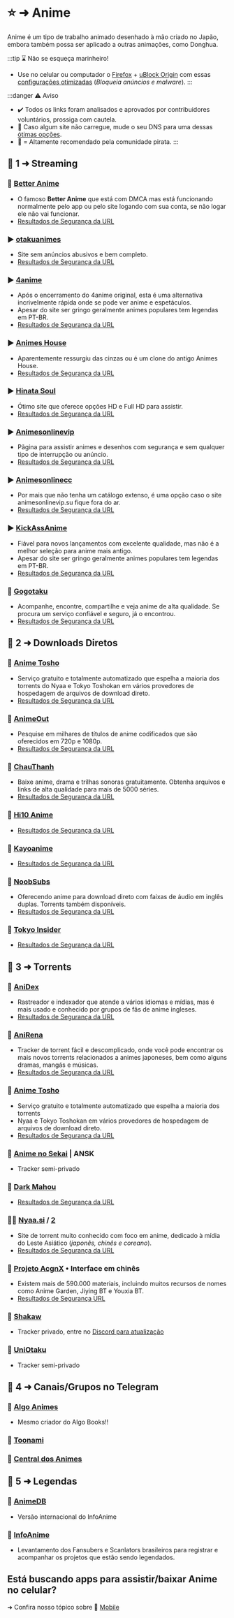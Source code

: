 # ⭐ ➜ Anime

Anime é um tipo de trabalho animado desenhado à mão criado no Japão, embora também possa ser aplicado a outras animações, como Donghua.

:::tip ⌛ Não se esqueça marinheiro!
- Use no celular ou computador o [Firefox](https://mozilla.org/firefox/new/) + [uBlock Origin](https://addons.mozilla.org/firefox/addon/ublock-origin/) com essas [configurações otimizadas](https://take-me-to.space/UShoGZ7.png) (*Bloqueia anúncios e malware*).
:::

:::danger ⚠️ Aviso

- ✔️ Todos os links foram analisados e aprovados por contribuidores voluntários, prossiga com cautela.
- 🚨 Caso algum site não carregue, mude o seu DNS para uma dessas [ótimas opções](https://www.privacyguides.org/en/dns/).
- 🌟 = Altamente recomendado pela comunidade pirata.
  :::

## 📑 1 ➜ Streaming

### 🌟 [Better Anime](https://betteranime.net/)

- O famoso **Better Anime** que está com DMCA mas está funcionando normalmente pelo app ou pelo site logando com sua conta, se não logar ele não vai funcionar.
- [Resultados de Segurança da URL](https://www.urlvoid.com/scan/betteranime.net/)

### ▶️ [otakuanimes](https://otakuanimesscc.com/)

- Site sem anúncios abusivos e bem completo.
- [Resultados de Segurança da URL](https://www.urlvoid.com/scan/otakuanimesscc.com/)

### ▶️ [4anime](https://4anime.gg/)

- Após o encerramento do 4anime original, esta é uma alternativa incrivelmente rápida onde se pode ver anime e espetáculos.
- Apesar do site ser gringo geralmente animes populares tem legendas em PT-BR.
- [Resultados de Segurança da URL](https://www.urlvoid.com/scan/4anime.gg/)

### ▶️ [Animes House](https://animeshouse.app/)

- Aparentemente ressurgiu das cinzas ou é um clone do antigo Animes House.
- [Resultados de Segurança da URL](https://www.urlvoid.com/scan/animeshouse.app/)

### ▶️ [Hinata Soul](https://www.hinatasoul.com/)

- Ótimo site que oferece opções HD e Full HD para assistir.
- [Resultados de Segurança da URL](https://www.urlvoid.com/scan/hinatasoul.com/)

### ▶️ [Animesonlinevip](https://animesonlinevip.su/)

- Pãgina para assistir animes e desenhos com segurança e sem qualquer tipo de interrupção ou anúncio.
- [Resultados de Segurança da URL](https://www.urlvoid.com/scan/animesonlinevip.su/)

### ▶️ [Animesonlinecc](https://animesonlinecc.org/)

- Por mais que não tenha um catálogo extenso, é uma opção caso o site animesonlinevip.su fique fora do ar.
- [Resultados de Segurança da URL](https://www.urlvoid.com/scan/animesonlinecc.org/)

### ▶️ [KickAssAnime](https://kickassanime.am/)

- Fiável para novos lançamentos com excelente qualidade, mas não é a melhor seleção para anime mais antigo.
- Apesar do site ser gringo geralmente animes populares tem legendas em PT-BR.
- [Resultados de Segurança da URL](https://www.urlvoid.com/scan/kickassanime.am/)

### 🌟 [Gogotaku](https://gogotaku.info/)

- Acompanhe, encontre, compartilhe e veja anime de alta qualidade. Se procura um serviço confiável e seguro, já o encontrou.
- [Resultados de Segurança da URL](https://www.urlvoid.com/scan/gogotaku.info/)


## 📑 2 ➜ Downloads Diretos

### 🔗 [Anime Tosho](https://animetosho.org/)
- Serviço gratuito e totalmente automatizado que espelha a maioria dos torrents do Nyaa e Tokyo Toshokan em vários provedores de hospedagem de arquivos de download direto.
- [Resultados de Segurança da URL](https://www.urlvoid.com/scan/animetosho.org/)

### 🔗 [AnimeOut](https://www.animeout.xyz/)
- Pesquise em milhares de títulos de anime codificados que são oferecidos em 720p e 1080p.
- [Resultados de Segurança da URL](https://www.urlvoid.com/scan/animeout.xyz/)

### 🔗 [ChauThanh](https://chauthanh.info/)
- Baixe anime, drama e trilhas sonoras gratuitamente. Obtenha arquivos e links de alta qualidade para mais de 5000 séries.
- [Resultados de Segurança da URL](https://www.urlvoid.com/scan/chauthanh.info/)

### 🔗 [Hi10 Anime](https://hi10anime.com/) 
- [Resultados de Segurança da URL](https://www.urlvoid.com/scan/hi10anime.com/)

### 🔗 [Kayoanime](https://kayoanime.com/)
- [Resultados de Segurança da URL](https://www.urlvoid.com/scan/kayoanime.com/)

### 🔗 [NoobSubs](https://www.noobsubs.com/)
- Oferecendo anime para download direto com faixas de áudio em inglês duplas. Torrents também disponíveis.
- [Resultados de Segurança da URL](https://www.urlvoid.com/scan/noobsubs.com/)

### 🔗 [Tokyo Insider](https://www.tokyoinsider.com/)
- [Resultados de Segurança da URL](https://www.urlvoid.com/scan/tokyoinsider.com/)

## 📑 3 ➜ Torrents

### 🧲 [AniDex](https://anidex.info/)

- Rastreador e indexador que atende a vários idiomas e mídias, mas é mais usado e conhecido por grupos de fãs de anime ingleses.
- [Resultados de Segurança da URL](https://www.urlvoid.com/scan/anidex.info/)

### 🧲 [AniRena](https://www.anirena.com/)

- Tracker de torrent fácil e descomplicado, onde você pode encontrar os mais novos torrents relacionados a animes japoneses, bem como alguns dramas, mangás e músicas.
- [Resultados de Segurança da URL](https://www.urlvoid.com/scan/anirena.com/)

### 🧲 [Anime Tosho](https://animetosho.org/)

- Serviço gratuito e totalmente automatizado que espelha a maioria dos torrents
- Nyaa e Tokyo Toshokan em vários provedores de hospedagem de arquivos de download direto.
- [Resultados de Segurança da URL](https://www.urlvoid.com/scan/animetosho.org/)

### 🧲 [Anime no Sekai](https://www.ansktracker.net/) | ANSK

- Tracker semi-privado

### 🧲 [Dark Mahou](https://darkmahou.org/)

- [Resultados de Segurança da URL](https://www.urlvoid.com/scan/darkmahou.org/)

### 🌟🧲 [Nyaa.si](https://nyaa.si/) / [2](https://nyaa.land/)

- Site de torrent muito conhecido com foco em anime, dedicado à mídia do Leste Asiático (_japonês, chinês e coreano_).
- [Resultados de Segurança da URL](https://www.urlvoid.com/scan/nyaa.si/)

### 🧲 [Projeto AcgnX](https://share.acgnx.se/) • Interface em chinês

- Existem mais de 590.000 materiais, incluindo muitos recursos de nomes como Anime Garden, Jiying BT e Youxia BT.
- [Resultados de Segurança URL](https://www.urlvoid.com/scan/share.acgnx.se/)

### 🧲 [Shakaw](https://tracker.shakaw.com.br/)

- Tracker privado, entre no [Discord para atualização](https://discord.gg/dZVbVChdun)

### 🧲 [UniOtaku](https://tracker.uniotaku.com/)

- Tracker semi-privado

## 📑 4 ➜ Canais/Grupos no Telegram

### 🌟 [Algo Animes](https://t.me/algoanimes)
- Mesmo criador do Algo Books!!

### 🔗 [Toonami](https://t.me/toonamibr)

### 🔗 [Central dos Animes](https://t.me/Centraldeanimes_Baltigo)

## 📰 5 ➜ Legendas

### 🔗 [AnimeDB](https://anidb.net/)

- Versão internacional do InfoAnime

### 🔗 [InfoAnime](https://www.infoanime.com.br/)

- Levantamento dos Fansubers e Scanlators brasileiros para registrar e acompanhar os projetos que estão sendo legendados.

## Está buscando apps para assistir/baixar **Anime** no celular?

➜ Confira nosso tópico sobre 📱 [Mobile](mobile#📑-➜-anime-e-manga)
